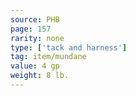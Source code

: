 ```yaml
---
source: PHB
page: 157
rarity: none
type: ['tack and harness']
tag: item/mundane
value: 4 gp
weight: 8 lb.
---
```


